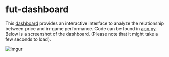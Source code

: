 # fut-dashboard

This [dashboard](https://fut-dashboard.herokuapp.com/) provides an interactive interface to analyze the relationship between price and in-game performance. Code can be found in [app.py](https://github.com/cvaf/fut-dashboard/blob/master/app.py). Below is a screenshot of the dashboard. (Please note that it might take a few seconds to load).

![Imgur](https://i.imgur.com/gj5WDG5.png)
